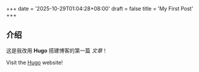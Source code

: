 +++
date = '2025-10-29T01:04:28+08:00'
draft = false
title = 'My First Post'
+++

## 介绍

这是我改用 **Hugo** 搭建博客的第一篇 *文章*！

Visit the [Hugo](https://gohugo.io) website!